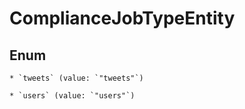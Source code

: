 
# ComplianceJobTypeEntity

## Enum


    * `tweets` (value: `"tweets"`)

    * `users` (value: `"users"`)



